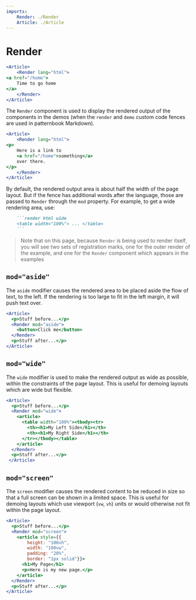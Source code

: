 ```yaml
---
imports:
    Render: ./Render
    Article: ./Article
---
```


Render
====

```jsx render
<Article>
    <Render lang="html">
<a href="/home">
    Time to go home
</a>
    </Render>
</Article>
```

The `Render` component is used to display the rendered output
of the components in the demos (when the `render` and `demo`
custom code fences are used in patternbook Markdown).

```jsx demo
<Article>
    <Render lang="html">
<p>
    Here is a link to
    <a href="/home">something</a>
    over there.
</p>
    </Render>
</Article>
```


By default, the rendered output area is about half the width
of the page layout.  But if the fence has additional words after
the language, those are passed to `Render` through the `mod`
property. For example, to get a wide rendering area, use:

```markdown
    ```render html wide
    <table width="100%"> ... </table>
    ```
```

> Note that on this page, because `Render` is being used to render
> itself, you will see two sets of registration marks, one for the
> outer render of the example, and one for the `Render` component
> which appears in the examples

`mod="aside"`
----

The `aside` modifier causes the rendered area to be placed aside the
flow of text, to the left.  If the rendering is too large to fit
in the left margin, it will push text over.

```jsx demo wide
<Article>
  <p>Stuff before...</p>
  <Render mod="aside">
    <button>Click me</button>
  </Render>
  <p>Stuff after...</p>
</Article>
```

`mod="wide"`
----

The `wide` modifier is used to make the rendered output as wide
as possible, within the constraints of the page layout.
This is useful for demoing layouts which are wide but flexible.

```jsx demo wide
<Article>
  <p>Stuff before...</p>
  <Render mod="wide">
    <article>
      <table width="100%"><tbody><tr>
        <th><h1>My Left Side</h1></th>
        <th><h1>My Right Side</h1></th>
      </tr></tbody></table>
    </article>
  </Render>
  <p>Stuff after...</p>
 </Article>
```

`mod="screen"`
----

The `screen` modifier causes the rendered content to be reduced
in size so that a full screen can be shown in a limited space.
This is useful for demoing layouts which use viewport (`vw`, `vh`)
units or would otherwise not fit within the page layout.

```jsx demo wide
<Article>
  <p>Stuff before...</p>
  <Render mod="screen">
    <article style={{
        height: "100vh",
        width: "100vw",
        padding: "20%",
        border: "1px solid"}}>
      <h1>My Page</h1>
      <p>Here is my new page.</p>
    </article>
  </Render>
  <p>Stuff after...</p>
</Article>
```
